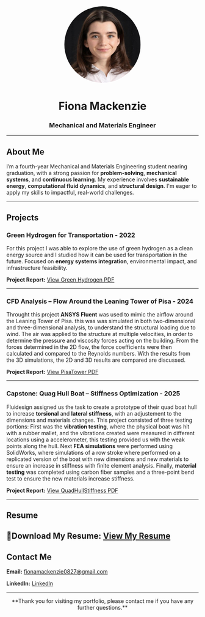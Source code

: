 <p align="center">
  <img src="fiona.jpg" alt="Fiona Mackenzie" width="200" style="border-radius: 50%; border: 2px solid white;">
</p>

<h1 align="center"> Fiona Mackenzie</h1>
<h3 align="center">Mechanical and Materials Engineer</h3>

---

## About Me

I’m a fourth-year Mechanical and Materials Engineering student nearing graduation, with a strong passion for **problem-solving**, **mechanical systems**, and **continuous learning**. My experience involves **sustainable energy**, **computational fluid dynamics**, and **structural design**. I'm eager to apply my skills to impactful, real-world challenges.

---

## Projects

###  Green Hydrogen for Transportation  - 2022
For this project I was able to explore the use of green hydrogen as a clean energy source and I studied how it can be used for transportation in the future. Focused on **energy systems integration**, environmental impact, and infrastructure feasibility.

**Project Report:**
<a href="Green Hydrogen.pdf" target="_blank">
  View Green Hydrogen PDF
</a>

---

###  CFD Analysis – Flow Around the Leaning Tower of Pisa  - 2024
Throught this project **ANSYS Fluent** was used to mimic the airflow around the Leaning Tower of Pisa. this was was simulated in both two-dimensional and three-dimensional analysis, to understand the structural loading due to wind. The air was applied to the structure at multiple velocities, in order to determine the pressure and viscosity forces acting on the building. From the forces determined in the 2D flow, the force coefficients were then calculated and compared to the Reynolds numbers. With the results from the 3D simulations, the 2D and 3D results are compared are discussed.

**Project Report:** 
<a href="PisaTower.pdf" target="_blank">
  View PisaTower PDF
</a>

---

###  Capstone: Quag Hull Boat – Stiffness Optimization  - 2025
Fluidesign assigned us the task to create a prototype of their quad boat hull to increase **torsional** and **lateral stiffness**, with an adjustement to the dimensions and materials changes. This project consisted of three testing portions: First was the **vibration testing**, where the physical boat was hit with a rubber mallet, and the vibrations created were measured in different locations using a accelerometer, this testing provided us with the weak points along the hull. Next **FEA simulations** were performed using SolidWorks, where simulations of a row stroke where performed on a replicated version of the boat with new dimensions and new materials to ensure an increase in stiffness with finite element analysis. Finally, **material testing** was completed using carbon fiber samples and a three-point bend test to ensure the new materials increase stiffness.

**Project Report:**
<a href="QuadHullStiffness.pdf" target="_blank">
  View QuadHullStiffness PDF
</a>

---

##  Resume

📄**Download My Resume:** 
<a href="FionaMackenzieResume.PDF" target="_blank">
  View My Resume
</a>
---

## Contact Me

  **Email:** <a href="mailto:fionamackenzie0827@gmail.com">fionamackenzie0827@gmail.com</a> 
  
  **LinkedIn:** <a href="https://www.linkedin.com/in/fiona-mackenzie-046216240/" target="_blank">
  <i class="fab fa-linkedin"></i> LinkedIn
</a>

---

<p align="center"> **Thank you for visiting my portfolio, please contact me if you have any further questions.** </p>
